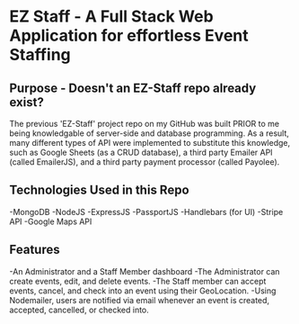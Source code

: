# EZ Staff - A Full Stack Web Application for effortless Event Staffing

## Purpose - Doesn't an EZ-Staff repo already exist?
The previous 'EZ-Staff' project repo on my GitHub was built PRIOR to me being knowledgable of server-side and database programming. As a result, many different types of API were implemented to substitute this knowledge, such as Google Sheets (as a CRUD database), a third party Emailer API (called EmailerJS), and a third party payment processor (called Payolee).

## Technologies Used in this Repo
-MongoDB
-NodeJS
-ExpressJS
-PassportJS
-Handlebars (for UI)
-Stripe API
-Google Maps API

## Features
-An Administrator and a Staff Member dashboard
-The Administrator can create events, edit, and delete events.
-The Staff member can accept events, cancel, and check into an event using their GeoLocation.
-Using Nodemailer, users are notified via email whenever an event is created, accepted, cancelled, or checked into.